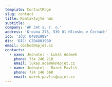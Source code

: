 ```yaml
---
template: ContactPage
slug: contact
title: Kontaktujte nás
subtitle: 
company: 'AP Jet s. r. o.'
address: 'Krouna 275, 539 01 Hlinsko v Čechách'
ico: 'IČO: 04801989'
dic: 'DIČ: CZ04801989'
email: obchod@apjet.cz
contacts:
  - name: Jednatel - Lukáš Adámek
    phone: 734 246 218
    email: lukas.adamek@apjet.cz
  - name: Jednatel - Marek Pavliš
    phone: 724 146 568
    email: marek.pavlis@apjet.cz
---
```

